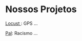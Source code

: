 <html>
	<head>
	</head>
	<body>
	<h1>
		Nossos Projetos
	</h1>
	<p><a href="https://github.com/OwseiWasTaken/nosso-grupo/tree/master/Locust">Locust </a>: GPS ...</p>
	<p><a href="https://github.com/OwseiWasTaken/nosso-grupo/tree/master/Pal">Pal</a>: Racismo ...</p>
	</body>
</html>
